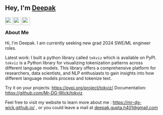 ## Hey, I'm [Deepak](https://www.linkedin.com/in/mrdgwick/) 

<a href="https://www.linkedin.com/in/mrdgwick/">
  <img align="left" width="24px" src="https://cdn.jsdelivr.net/npm/simple-icons@v3/icons/linkedin.svg"  />
</a>
<a href="https://twitter.com/deeepsig">
  <img align="left" width="26px" src="https://cdn.jsdelivr.net/npm/simple-icons@v3/icons/twitter.svg" />
</a>
<a href="mailto:deepak.gupta.h401@gmail.com
">
  <img align="left" width="26px" src="https://cdn.jsdelivr.net/npm/simple-icons@v3/icons/gmail.svg" />
</a>
<!-- <a href="https://www.youtube.com/channel/UCfv8cds8AfIM3UZtAWOz6Gg">
  <img align="left" width="26px" src="https://cdn.jsdelivr.net/npm/simple-icons@v3/icons/youtube.svg" />
</a> -->

<br />

### About Me

Hi, I'm Deepak. I am currently seeking new grad 2024 SWE/ML engineer roles.

Latest work: I built a python library called `tokviz` which is available on PyPI. `tokviz` is a Python library for visualizing tokenization patterns across different language models. This library offers a comprehensive platform for researchers, data scientists, and NLP enthusiasts to gain insights into how different language models process and tokenize text.

Try it on your projects: https://pypi.org/project/tokviz/
Documentation: https://github.com/Mr-DG-Wick/tokviz

Feel free to visit my website to learn more about me : https://mr-dg-wick.github.io/ , or you could leave a mail at deepak.gupta.h401@gmail.com
